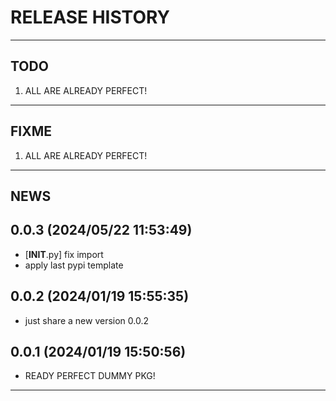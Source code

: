 # RELEASE HISTORY

********************************************************************************
## TODO
1. ALL ARE ALREADY PERFECT!  

********************************************************************************
## FIXME
1. ALL ARE ALREADY PERFECT!  

********************************************************************************
## NEWS

0.0.3 (2024/05/22 11:53:49)
------------------------------
- [__INIT__.py] fix import  
- apply last pypi template  

0.0.2 (2024/01/19 15:55:35)
------------------------------
- just share a new version 0.0.2  

0.0.1 (2024/01/19 15:50:56)
------------------------------
- READY PERFECT DUMMY PKG!

********************************************************************************
